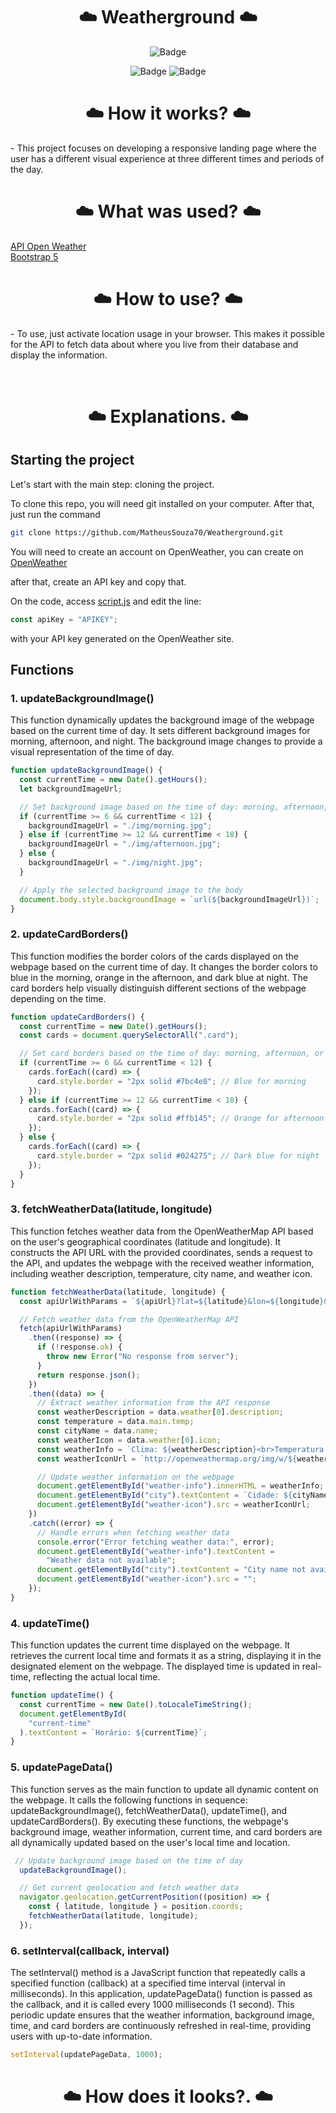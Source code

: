 <h1 align="center"> ☁️ Weatherground ☁️</h1>
<div align="center">
  
  ![Badge](https://img.shields.io/badge/Made%20for-VSCode-1f425f.svg)<br>

  ![Badge](https://img.shields.io/badge/JavaScript-323330?style=for-the-badge&logo=javascript&logoColor=F7DF1E)
  ![Badge](https://img.shields.io/badge/Bootstrap-563D7C?style=for-the-badge&logo=bootstrap&logoColor=white)  
</div>

<h1 align="center"> ☁️ How it works? ☁️</h1>
<p> - This project focuses on developing a responsive landing page where the user has a different visual experience at three different times and periods of the day.</p>

<h1 align="center"> ☁️ What was used? ☁️</h1>

[API Open Weather](https://api.openweathermap.org)
<br>
[Bootstrap 5](https://getbootstrap.com/docs/5.0/getting-started/introduction/)
  
<h1 align="center"> ☁️ How to use? ☁️</h1>
<p> - To use, just activate location usage in your browser. This makes it possible for the API to fetch data about where you live from their database and display the information.</p>
<br>

<h1 align="center"> ☁️ Explanations. ☁️</h1>

## Starting the project
Let's start with the main step: cloning the project.

To clone this repo, you will need git installed on your computer. After that, just run the command
```bash
git clone https://github.com/MatheusSouza70/Weatherground.git
```

You will need to create an account on OpenWeather, you can create on [OpenWeather](https://openweathermap.org/api)
<p>after that, create an API key and copy that.</p>

On the code, access [script.js](https://github.com/MatheusSouza70/Weatherground/blob/main/js/script.js) and edit the line:
```javascript
const apiKey = "APIKEY";
```
with your API key generated on the OpenWeather site.

## Functions

### 1. updateBackgroundImage()
This function dynamically updates the background image of the webpage based on the current time of day. It sets different background images for morning, afternoon, and night. The background image changes to provide a visual representation of the time of day.

```javascript
function updateBackgroundImage() {
  const currentTime = new Date().getHours();
  let backgroundImageUrl;

  // Set background image based on the time of day: morning, afternoon, or night
  if (currentTime >= 6 && currentTime < 12) {
    backgroundImageUrl = "./img/morning.jpg";
  } else if (currentTime >= 12 && currentTime < 18) {
    backgroundImageUrl = "./img/afternoon.jpg";
  } else {
    backgroundImageUrl = "./img/night.jpg";
  }

  // Apply the selected background image to the body
  document.body.style.backgroundImage = `url(${backgroundImageUrl})`;
}
```

### 2. updateCardBorders()
This function modifies the border colors of the cards displayed on the webpage based on the current time of day. It changes the border colors to blue in the morning, orange in the afternoon, and dark blue at night. The card borders help visually distinguish different sections of the webpage depending on the time.

```javascript
function updateCardBorders() {
  const currentTime = new Date().getHours();
  const cards = document.querySelectorAll(".card");

  // Set card borders based on the time of day: morning, afternoon, or night
  if (currentTime >= 6 && currentTime < 12) {
    cards.forEach((card) => {
      card.style.border = "2px solid #7bc4e8"; // Blue for morning
    });
  } else if (currentTime >= 12 && currentTime < 18) {
    cards.forEach((card) => {
      card.style.border = "2px solid #ffb145"; // Orange for afternoon
    });
  } else {
    cards.forEach((card) => {
      card.style.border = "2px solid #024275"; // Dark blue for night
    });
  }
}
```
### 3. fetchWeatherData(latitude, longitude)
This function fetches weather data from the OpenWeatherMap API based on the user's geographical coordinates (latitude and longitude). It constructs the API URL with the provided coordinates, sends a request to the API, and updates the webpage with the received weather information, including weather description, temperature, city name, and weather icon.

```javascript
function fetchWeatherData(latitude, longitude) {
  const apiUrlWithParams = `${apiUrl}?lat=${latitude}&lon=${longitude}&appid=${apiKey}&units=metric&lang=pt`;

  // Fetch weather data from the OpenWeatherMap API
  fetch(apiUrlWithParams)
    .then((response) => {
      if (!response.ok) {
        throw new Error("No response from server");
      }
      return response.json();
    })
    .then((data) => {
      // Extract weather information from the API response
      const weatherDescription = data.weather[0].description;
      const temperature = data.main.temp;
      const cityName = data.name;
      const weatherIcon = data.weather[0].icon;
      const weatherInfo = `Clima: ${weatherDescription}<br>Temperatura: ${temperature}°C`;
      const weatherIconUrl = `http://openweathermap.org/img/w/${weatherIcon}.png`;

      // Update weather information on the webpage
      document.getElementById("weather-info").innerHTML = weatherInfo;
      document.getElementById("city").textContent = `Cidade: ${cityName}`;
      document.getElementById("weather-icon").src = weatherIconUrl;
    })
    .catch((error) => {
      // Handle errors when fetching weather data
      console.error("Error fetching weather data:", error);
      document.getElementById("weather-info").textContent =
        "Weather data not available";
      document.getElementById("city").textContent = "City name not available";
      document.getElementById("weather-icon").src = "";
    });
}
```

### 4. updateTime()
This function updates the current time displayed on the webpage. It retrieves the current local time and formats it as a string, displaying it in the designated element on the webpage. The displayed time is updated in real-time, reflecting the actual local time.

```javascript
function updateTime() {
  const currentTime = new Date().toLocaleTimeString();
  document.getElementById(
    "current-time"
  ).textContent = `Horário: ${currentTime}`;
}
```

### 5. updatePageData()
This function serves as the main function to update all dynamic content on the webpage. It calls the following functions in sequence: updateBackgroundImage(), fetchWeatherData(), updateTime(), and updateCardBorders(). By executing these functions, the webpage's background image, weather information, current time, and card borders are all dynamically updated based on the user's local time and location.

```javascript
 // Update background image based on the time of day
  updateBackgroundImage();

  // Get current geolocation and fetch weather data
  navigator.geolocation.getCurrentPosition((position) => {
    const { latitude, longitude } = position.coords;
    fetchWeatherData(latitude, longitude);
  });
```

### 6. setInterval(callback, interval)
The setInterval() method is a JavaScript function that repeatedly calls a specified function (callback) at a specified time interval (interval in milliseconds). In this application, updatePageData() function is passed as the callback, and it is called every 1000 milliseconds (1 second). This periodic update ensures that the weather information, background image, time, and card borders are continuously refreshed in real-time, providing users with up-to-date information.

```javascript
setInterval(updatePageData, 1000);
```

<h1 align="center"> ☁️ How does it looks?. ☁️</h1>
